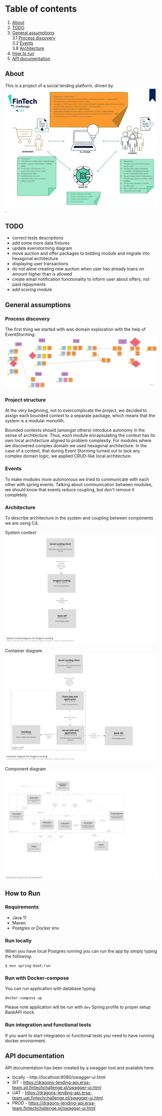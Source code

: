 # Table of contents

1. [About](#about)
2. [TODO](#todo)
3. [General assumptions](#general-assumptions)  
    3.1 [Process discovery](#process-discovery)  
    3.2 [Events](#events)    
    3.8 [Architecture](#architecture)  
4. [How to run](#how-to-run)
4. [API documentation](#api-documentation)

## About

This is a project of a social lending platform, driven by 
![business requirements](docs/Requirements.png).

## TODO

- correct tests descriptions
- add some more data fixtures
- update evenstorming diagram
- move auction and offer packages to bidding module and migrate into hexagonal architecture
- displaying user transactions 
- do not allow creating new auction when user has already loans on amount higher than is allowed
- create email notification functionality to inform user about offers, not paid repayments
- add scoring module

## General assumptions

### Process discovery

The first thing we started with was domain exploration with the help of EventStorming.  
![Event Storming](docs/eventstorming.jpg)   

### Project structure
At the very beginning, not to overcomplicate the project, we decided to assign each bounded context
to a separate package, which means that the system is a modular monolith. 

Bounded contexts should (amongst others) introduce autonomy in the sense of architecture. Thus, each module
encapsulating the context has its own local architecture aligned to problem complexity. 
For modules where we discovered complex domain we used hexagonal architecture.
In the case of a context, that during Event Storming turned out to lack any complex
domain logic, we applied CRUD-like local architecture.  

### Events
To make modules more autonomous we tried to communicate with each other with spring events.
Talking about communication between modules, we should know that events reduce coupling, but don't remove
it completely. 
    
### Architecture

To describe architecture in the system and coupling between components we are using C4.

System context 
![System context](docs/c4/system-context.png)

Container diagram
![container diagram](docs/c4/container-diagram.png)

Component diagram
![component diagram](docs/c4/component-diagram.png)

## How to Run

### Requirements

* Java 11
* Maven
* Postgres or Docker env

### Run locally

When you have local Postgres running you can run the app by simply typing the following:

```console
$ mvn spring-boot:run
```

### Run with Docker-compose

You can run application with database typing:

```console
docker-compose up
```

Please note application will be run with `dev` Spring profile to proper setup BankAPI mock.

### Run integration and functional tests
If you want to start integration or functional tests you need to have running docker environment.

## API documentation
API documentation has been created by a swagger tool and available here:
- locally - http://localhost:8080/swagger-ui.html
- SIT - https://dragons-lending-api.ersa-team.sit.fintechchallenge.pl/swagger-ui.html
- UAT - https://dragons-lending-api.ersa-team.uat.fintechchallenge.pl/swagger-ui.html
- PROD - https://dragons-lending-api.ersa-team.fintechchallenge.pl/swagger-ui.html